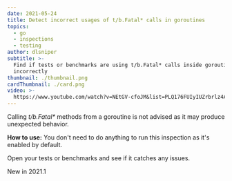 ```yaml
---
date: 2021-05-24
title: Detect incorrect usages of t/b.Fatal* calls in goroutines
topics:
  - go
  - inspections
  - testing
author: dlsniper
subtitle: >-
  Find if tests or benchmarks are using t/b.Fatal* calls inside goroutines
  incorrectly
thumbnail: ./thumbnail.png
cardThumbnail: ./card.png
video: >-
  https://www.youtube.com/watch?v=NEtGV-cfoJM&list=PLQ176FUIyIUZrbrlz4AY1V8VzBJKZyVlW&index=33
---
```

Calling *t/b.Fatal\** methods from a goroutine is not advised as it
may produce unexpected behavior.

**How to use:**
You don't need to do anything to run this inspection as it's
enabled by default.

Open your tests or benchmarks and see if it catches any issues.

<span class="tag is-rounded">New in 2021.1</span>
